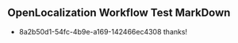 ## OpenLocalization Workflow Test MarkDown
* 8a2b50d1-54fc-4b9e-a169-142466ec4308 thanks!

<!--HONumber=Jul16_HO3-->



